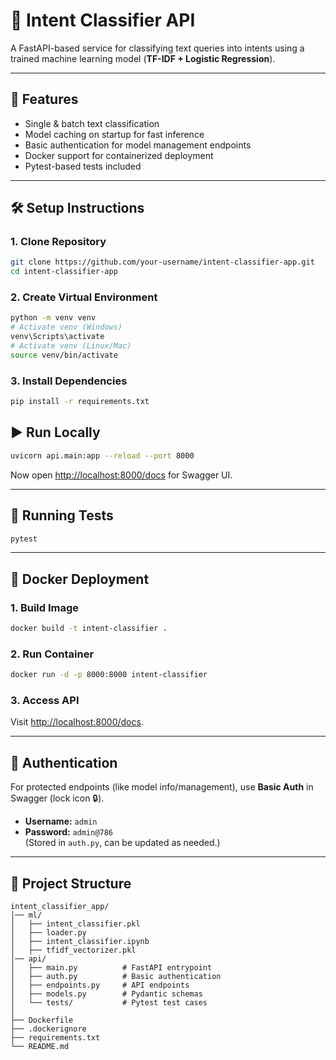 # 📌 Intent Classifier API  

A FastAPI-based service for classifying text queries into intents using a trained machine learning model (**TF-IDF + Logistic Regression**).  

---

## 🚀 Features  
- Single & batch text classification  
- Model caching on startup for fast inference  
- Basic authentication for model management endpoints  
- Docker support for containerized deployment  
- Pytest-based tests included 

---

## 🛠️ Setup Instructions  

### 1. Clone Repository  
```bash
git clone https://github.com/your-username/intent-classifier-app.git
cd intent-classifier-app
```

### 2. Create Virtual Environment  
```bash
python -m venv venv
# Activate venv (Windows)
venv\Scripts\activate
# Activate venv (Linux/Mac)
source venv/bin/activate
```

### 3. Install Dependencies  
```bash
pip install -r requirements.txt
```

## ▶️ Run Locally  

```bash
uvicorn api.main:app --reload --port 8000
```

Now open [http://localhost:8000/docs](http://localhost:8000/docs) for Swagger UI.  

---

## 🧪 Running Tests  

```bash
pytest
```

---

## 🐳 Docker Deployment  

### 1. Build Image  
```bash
docker build -t intent-classifier .
```

### 2. Run Container  
```bash
docker run -d -p 8000:8000 intent-classifier
```

### 3. Access API  
Visit [http://localhost:8000/docs](http://localhost:8000/docs).  

---

## 🔑 Authentication  

For protected endpoints (like model info/management), use **Basic Auth** in Swagger (lock icon 🔒).  

- **Username:** `admin`  
- **Password:** `admin@786`  
(Stored in `auth.py`, can be updated as needed.)  

---

## 📂 Project Structure  

```
intent_classifier_app/
│── ml/
│   ├── intent_classifier.pkl          
│   ├── loader.py
│   ├── intent_classifier.ipynb          
│   ├── tfidf_vectorizer.pkl     
│── api/
│   ├── main.py          # FastAPI entrypoint
│   ├── auth.py          # Basic authentication
│   ├── endpoints.py     # API endpoints
│   ├── models.py        # Pydantic schemas
│   └── tests/           # Pytest test cases
│
├── Dockerfile
├── .dockerignore
├── requirements.txt
└── README.md
```
